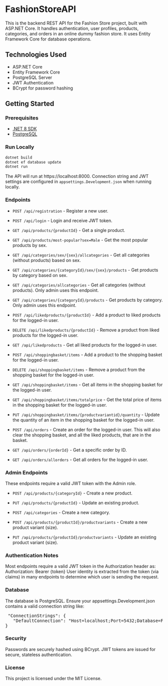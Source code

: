 # FashionStoreAPI

This is the backend REST API for the Fashion Store project, built with ASP.NET Core. 
It handles authentication, user profiles, products, categories, and orders in an 
online dummy fashion store. It uses Entity Framework Core for database operations.

## Technologies Used
- ASP.NET Core
- Entity Framework Core
- PostgreSQL Server
- JWT Authentication
- BCrypt for password hashing

## Getting Started

### Prerequisites
- [.NET 8 SDK](https://dotnet.microsoft.com/download)
- [PostgreSQL](https://www.postgresql.org/download/)

### Run Locally
```bash
dotnet build
dotnet ef database update
dotnet run
```
The API will run at https://localhost:8000.
Connection string and JWT settings are configured in 
`appsettings.Development.json` when running locally.

### Endpoints
- `POST /api/registration` - Register a new user.

- `POST /api/login` - Login and receive JWT token.

- `GET /api/products/{productId}` - Get a single product.
- `GET /api/products/most-popular?sex=Male` - Get the most popular products by sex.

- `GET /api/categories/sex/{sex}/allcategories` - Get all categories (without products) based on sex.
- `GET /api/categories/{categoryId}/sex/{sex}/products` - Get products by category based on sex.
- `GET /api/categories/allcategories` - Get all categories (without products). Only admin uses this endpoint.
- `GET /api/categories/{categoryId}/products` - Get products by category. Only admin uses this endpoint.

- `POST /api/likedproducts/{productId}` - Add a product to liked products for the logged-in user.
- `DELETE /api/likedproducts/{productId}` - Remove a product from liked products for the logged-in user.
- `GET /api/likedproducts` - Get all liked products for the logged-in user.

- `POST /api/shoppingbasket/items` - Add a product to the shopping basket for the logged-in user.
- `DELETE /api/shoppingbasket/items` - Remove a product from the shopping basket for the logged-in user.
- `GET /api/shoppingbasket/items` - Get all items in the shopping basket for the logged-in user.
- `GET /api/shoppingbasket/items/totalprice` - Get the total price of items in the shopping basket for the logged-in user.
- `PUT /api/shoppingbasket/items/{productvariantid}/quantity` - Update the quantity of an item in the shopping basket for the logged-in user.

- `POST /api/orders` - Create an order for the logged-in user. This will also clear the shopping basket, and all the liked products, that are in the basket.
- `GET /api/orders/{orderId}` - Get a specific order by ID.
- `GET /api/orders/allorders` - Get all orders for the logged-in user.

### Admin Endpoints
These endpoints require a valid JWT token with the Admin role.
- `POST /api/products/{categoryId}` - Create a new product.
- `PUT /api/products/{productId}` - Update an existing product.

- `POST /api/categories` - Create a new category.

- `POST /api/products/{productId}/productvariants` - Create a new product variant (size).
- `PUT /api/products/{productId}/productvariants` - Update an existing product variant (size).

### Authentication Notes
Most endpoints require a valid JWT token in the Authorization header as:
Authorization: Bearer {token}
User identity is extracted from the token (via claims) in many endpoints to determine which user is sending the request.

### Database
The database is PostgreSQL.
Ensure your appsettings.Development.json contains a valid connection string like:
<pre> "ConnectionStrings": {
   "DefaultConnection": "Host=localhost;Port=5432;Database=FashionStoreDb;Username=yourusername;Password=yourpassword"
}
</pre>

### Security
Passwords are securely hashed using BCrypt.
JWT tokens are issued for secure, stateless authentication.

### License
This project is licensed under the MIT License.